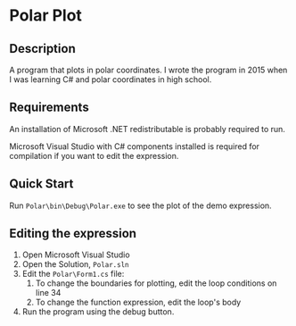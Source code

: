 # Polar Plot

## Description
A program that plots in polar coordinates. I wrote the program in 2015 when I was learning C# and polar coordinates in high school.

## Requirements
An installation of Microsoft .NET redistributable is probably required to run.

Microsoft Visual Studio with C# components installed is required for compilation if you want to edit the expression.

## Quick Start
Run `Polar\bin\Debug\Polar.exe` to see the plot of the demo expression.

## Editing the expression
1. Open Microsoft Visual Studio
2. Open the Solution, `Polar.sln`
3. Edit the `Polar\Form1.cs` file:
    1. To change the boundaries for plotting, edit the loop conditions on line 34
    2. To change the function expression, edit the loop's body
4. Run the program using the debug button.